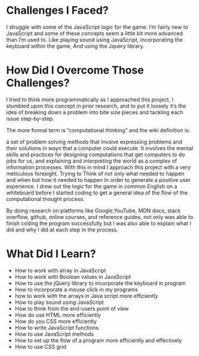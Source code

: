 # Challenges I Faced? 

I struggle with some of the JavaScript logic for the game. I’m fairly new to JavaScript and some of these concepts seem a 
little bit more advanced than I’m used to. Like playing sound using JavaScript, incorporating the keyboard within the game, 
And using the Jquery library. 

# How Did I Overcome Those Challenges? 

I tried to think more programmatically as I approached this project, I stumbled upon this concept in prior research, and 
to put it loosely it’s the idea of breaking down a problem into bite size pieces and tackling each issue step-by-step. 

The more formal term is “computational thinking” and the wiki definition is: 

a set of problem solving methods that involve expressing problems and their solutions in ways that a computer could execute. It involves the mental skills and practices for designing computations that get computers to do jobs for us, and explaining and interpreting the world as a complex of information processes. With this in mind I approach this project with a very meticulous foresight. Trying to Think of not only what needed to happen and when but how it needed to happen In order to generate a positive user experience. I drew out the logic for the game in common English on a whiteboard before I started coding to get a general idea of the flow of the computational thought process.

By doing research on platforms like Google,YouTube, MDN docs, stack overflow, github, online courses, and reference guides, not only was able to finish coding the program successfully but I was also able to explain what I did and why I did at each step in the process. 




# What Did I Learn? 

* How to work with array in JavaScript
* How to work with Boolean values in JavaScript
* How to use the jQuery library to incorporate the keyboard in program
* How to incorporate a mouse click in my programs
* how to work with the arrays in Java script more efficiently
* How to play sound using JavaScript
* How to think from the end-users point of view 
* How do use HTML more efficiently
* How do you CSS more efficiently
* How to write JavaScript functions
* How to use JavaScript methods
* How to set up the flow of a program more efficiently and effectively
* How to use CSS grid
